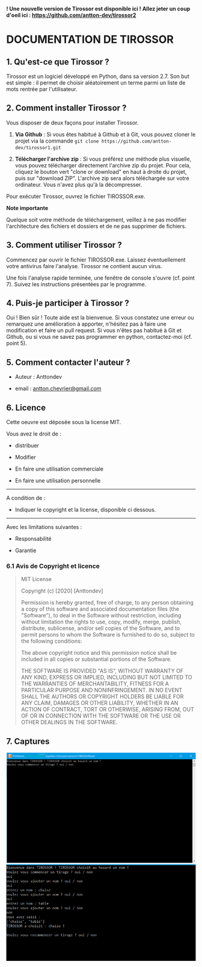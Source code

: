 **! Une nouvelle version de Tirossor est disponible ici ! 
Allez jeter un coup d'oeil ici : https://github.com/antton-dev/tirossor2**


# DOCUMENTATION DE TIROSSOR

## 1. Qu'est-ce que Tirossor ?

Tirossor est un logiciel développé en Python, dans sa version 2.7. Son but est simple : il permet de choisir aléatoirement un terme parmi un liste de mots rentrée par l'utilisateur.

  

## 2. Comment installer Tirossor ?

Vous disposer de deux façons pour installer Tirossor.

1.  **Via Github** : Si vous êtes habitué à Github et à Git, vous pouvez cloner le projet via la commande `git clone https://github.com/antton-dev/tirossor1.git`

2.  **Télécharger l'archive zip** : Si vous préférez une méthode plus visuelle, vous pouvez télécharger directement l'archive zip du projet. Pour cela, cliquez le bouton vert "clone or download" en haut à droite du projet, puis sur "download ZIP". L'archive zip sera alors téléchargée sur votre ordinateur. Vous n'avez plus qu'à la décompresser.

  

Pour exécuter Tirossor, ouvrez le fichier TIROSSOR.exe.

  

**Note importante**

Quelque soit votre méthode de téléchargement, veillez à ne pas modifier l'architecture des fichiers et dossiers et de ne pas supprimer de fichiers.

  

## 3. Comment utiliser Tirossor ?

Commencez par ouvrir le fichier TIROSSOR.exe. Laissez éventuellement votre antivirus faire l'analyse. Tirossor ne contient aucun virus.

Une fois l'analyse rapide terminée, une fenêtre de console s'ouvre (cf. point 7). Suivez les instructions présentées par le programme.

  

## 4. Puis-je participer à Tirossor ?

Oui ! Bien sûr ! Toute aide est la bienvenue. Si vous constatez une erreur ou remarquez une amélioration à apporter, n'hésitez pas à faire une modification et faire un pull request. Si vous n'êtes pas habitué à Git et Github, ou si vous ne savez pas programmer en python, contactez-moi (cf. point 5).

  

## 5. Comment contacter l'auteur ?

- Auteur : Anttondev

- email : antton.chevrier@gmail.com


## 6. Licence

Cette oeuvre est déposée sous la license MIT.

Vous avez le droit de :

- distribuer

- Modifier

- En faire une utilisation commerciale

- En faire une utilisation personnelle

-------  

A condition de :

- Indiquer le copyright et la license, disponible ci dessous.

-----------

Avec les limitations suivantes :

- Responsabilité

- Garantie

  

### 6.1 Avis de Copyright et licence

> MIT License
> 
> Copyright (c) [2020] [Anttondev]
> 
> Permission is hereby granted, free of charge, to any person obtaining
> a copy of this software and associated documentation files (the
> "Software"), to deal in the Software without restriction, including
> without limitation the rights to use, copy, modify, merge, publish,
> distribute, sublicense, and/or sell copies of the Software, and to
> permit persons to whom the Software is furnished to do so, subject to
> the following conditions:
> 
> The above copyright notice and this permission notice shall be
> included in all copies or substantial portions of the Software.
> 
> THE SOFTWARE IS PROVIDED "AS IS", WITHOUT WARRANTY OF ANY KIND, EXPRESS OR IMPLIED, INCLUDING BUT NOT LIMITED TO THE WARRANTIES OF MERCHANTABILITY, FITNESS FOR A PARTICULAR PURPOSE AND NONINFRINGEMENT. IN NO EVENT SHALL THE AUTHORS OR COPYRIGHT HOLDERS BE LIABLE FOR ANY CLAIM, DAMAGES OR OTHER LIABILITY, WHETHER IN AN ACTION OF CONTRACT, TORT OR OTHERWISE, ARISING FROM, OUT OF OR IN CONNECTION WITH THE SOFTWARE OR THE USE OR OTHER DEALINGS IN THE SOFTWARE.

## 7. Captures

![capture1](doc/capture1.png)
![capture2](doc/capture2.png)
